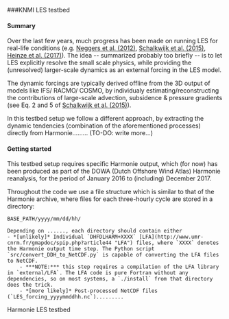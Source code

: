 ###KNMI LES testbed

#### Summary
Over the last few years, much progress has been made on running LES for real-life conditions (e.g. [Neggers et al. (2012)](https://doi.org/10.1175/BAMS-D-11-00162.1 "Neggers et al. (2012)"), [Schalkwijk et al. (2015)](https://doi.org/10.1175/MWR-D-14-00293.1 "Schalkwijk & Jonker (2015)"), [Heinze et al. (2017)](http://www.atmos-chem-phys.net/17/7083/2017/acp-17-7083-2017.pdf "Heinze et al. (2017)")). The idea -- summarized probably too briefly -- is to let LES explicitly resolve the small scale physics, while providing the (unresolved) larger-scale dynamics as an external forcing in the LES model.

The dynamic forcings are typically derived offline from the 3D output of models like IFS/ RACMO/ COSMO, by individualy estimating/reconstructing the contributions of large-scale advection, subsidence & pressure gradients (see Eq. 2 and 5 of [Schalkwijk et al. (2015)](https://doi.org/10.1175/MWR-D-14-00293.1 "Schalkwijk & Jonker (2015)")).

In this testbed setup we follow a different approach, by extracting the dynamic tendencies (combination of the aforementioned processes) directly from Harmonie......... (TO-DO: write more...)

#### Getting started

This testbed setup requires specific Harmonie output, which (for now) has been produced as part of the DOWA (Dutch Offshore Wind Atlas) Harmonie reanalysis, for the period of January 2016 to (including) December 2017.

Throughout the code we use a file structure which is similar to that of the Harmonie archive, where files for each three-hourly cycle are stored in a directory:

    BASE_PATH/yyyy/mm/dd/hh/

    Depending on ......, each directory should contain either
    - *[unlikely]* Individual `DHFDLHARM+XXXX` [LFA](http://www.umr-cnrm.fr/gmapdoc/spip.php?article44 "LFA") files, where `XXXX` denotes the Harmonie output time step. The Python script `src/convert_DDH_to_NetCDF.py` is capable of converting the LFA files to NetCDF.
        - ***NOTE:*** this step requires a compilation of the LFA library in `external/LFA`. The LFA code is pure Fortran without any dependencies, so on most systems, a `./install` from that directory does the trick. 
        - *[more likely]* Post-processed NetCDF files (`LES_forcing_yyyymmddhh.nc`).........
Harmonie LES testbed
